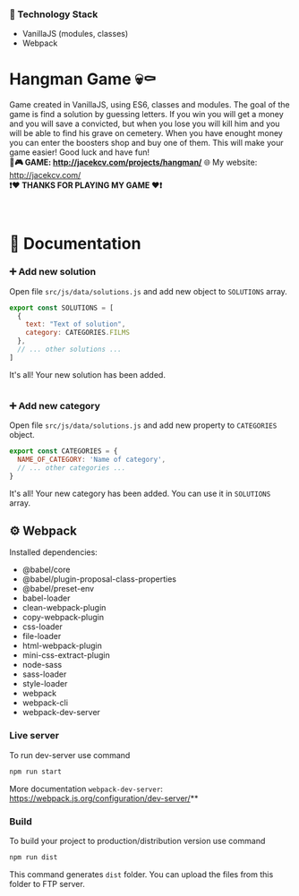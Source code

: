 ### 🔧 Technology Stack

- VanillaJS (modules, classes)
- Webpack

# Hangman Game 💀⚰️

Game created in VanillaJS, using ES6, classes and modules. The goal of the game is find a solution by guessing letters. If you win you will get a money and you will save a convicted, but when you lose you will kill him and you will be able to find his grave on cemetery. When you have enought money you can enter the boosters shop and buy one of them. This will make your game easier!
Good luck and have fun!
<br />
**🔗🎮 GAME: http://jacekcv.com/projects/hangman/**
🌐 My website: http://jacekcv.com/
<br />
**❗️❤️ THANKS FOR PLAYING MY GAME ❤️❗️**
<br />
<br />
<br />
# 📄 Documentation

### ➕ Add new solution
Open file `src/js/data/solutions.js` and add new object to `SOLUTIONS` array.
```javascript
export const SOLUTIONS = [
  {
    text: "Text of solution",
    category: CATEGORIES.FILMS
  },
  // ... other solutions ...
]
```
It's all! Your new solution has been added.

```javascript

```

### ➕ Add new category
Open file `src/js/data/solutions.js` and add new property to `CATEGORIES` object.
```javascript
export const CATEGORIES = {
  NAME_OF_CATEGORY: 'Name of category',
  // ... other categories ...
}
```
It's all! Your new category has been added. You can use it in `SOLUTIONS` array.


## ⚙️ Webpack

Installed dependencies:
- @babel/core
- @babel/plugin-proposal-class-properties
- @babel/preset-env
- babel-loader
- clean-webpack-plugin
- copy-webpack-plugin
- css-loader
- file-loader
- html-webpack-plugin
- mini-css-extract-plugin
- node-sass
- sass-loader
- style-loader
- webpack
- webpack-cli
- webpack-dev-server

### Live server
To run dev-server use command
```sh
npm run start
```
More documentation `webpack-dev-server`: https://webpack.js.org/configuration/dev-server/**

### Build
To build your project to production/distribution version use command
```sh
npm run dist
```
This command generates `dist` folder. You can upload the files from this folder to FTP server.

